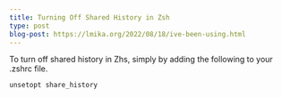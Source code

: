 ```yaml
---
title: Turning Off Shared History in Zsh
type: post
blog-post: https://lmika.org/2022/08/18/ive-been-using.html
---
```


To turn off shared history in Zhs, simply by adding the following to your .zshrc file.

```
unsetopt share_history
```